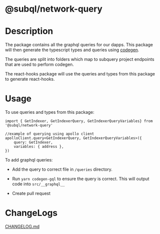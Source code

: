# @subql/network-query

# Description

The package contains all the graphql queries for our dapps. This package will then generate the typescript types and queries using [codegen](https://the-guild.dev/graphql/codegen). 

The queries are split into folders which map to subquery project endpoints that are used to perform codegen. 

The react-hooks package will use the queries and types from this package to generate react-hooks.

# Usage

To use queries and types from this package:

```TS
import { GetIndexer, GetIndexerQuery, GetIndexerQueryVariables} from '@subql/network-query'

//example of querying using apollo client
apolloClient.query<GetIndexerQuery, GetIndexerQueryVariables>({
    query: GetIndexer,
    variables: { address },
})
```

To add graphql queries:

- Add the query to correct file in  `/queries` directory.

- Run `yarn codegen-gql` to ensure the query is correct. This will output code into `src/__graphql__`

- Create pull request

# ChangeLogs

[CHANGELOG.md](./CHANGELOG.md)
